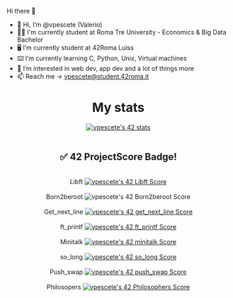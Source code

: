  Hi there 👋

- 👋 Hi, I’m @vpescete (Valerio)
- 👨‍🎓 I'm currently student at Roma Tre University - Economics & Big Data Bachelor
- 🖥 I’m currently student at 42Roma Luiss
- ⌨️ I’m currently learning C, Python, Unix, Virtual machines
- 👀 I’m interested in web dev, app dev and a lot of things more
- 📫 Reach me -> vpescete@student.42roma.it

<div align="center">
  <h1>My stats</h2>
<a href="https://github.com/vpescete"><img src="https://badge42.vercel.app/api/v2/cle014ttn00970fml7jqmcijk/stats?cursusId=21&coalitionId=126" alt="vpescete's 42 stats" /></a>
 <br></br>
 <h2> ✅ 42 ProjectScore Badge! </h2>
 <br>Libft <a href="https://github.com/vpescete/libft"><img src="https://badge42.vercel.app/api/v2/cle014ttn00970fml7jqmcijk/project/2935326" alt="vpescete's 42 Libft Score" /></a></br>
 <br>Born2beroot <img src="https://badge42.vercel.app/api/v2/cle014ttn00970fml7jqmcijk/project/2941095" alt="vpescete's 42 Born2beroot Score" /></br>
 <br>Get_next_line <a href="https://github.com/vpescete/get_next_line"><img src="https://badge42.vercel.app/api/v2/cle014ttn00970fml7jqmcijk/project/2939042" alt="vpescete's 42 get_next_line Score" /></a></br>
 <br>ft_printf <a href="https://github.com/vpescete/ft_printf"><img src="https://badge42.vercel.app/api/v2/cle014ttn00970fml7jqmcijk/project/2939030" alt="vpescete's 42 ft_printf Score" /></a></br>
 <br>Minitalk <a href="https://github.com/vpescete/minitalk"><img src="https://badge42.vercel.app/api/v2/cle014ttn00970fml7jqmcijk/project/2973643" alt="vpescete's 42 minitalk Score" /></a></br>
 <br>so_long <a href="https://github.com/vpescete/so-long"><img src="https://badge42.vercel.app/api/v2/cle014ttn00970fml7jqmcijk/project/2958059" alt="vpescete's 42 so_long Score" /></a></br>
 <br>Push_swap <a href="https://github.com/vpescete/push_swap"><img src="https://badge42.vercel.app/api/v2/cle014ttn00970fml7jqmcijk/project/2978623" alt="vpescete's 42 push_swap Score" /></a></br>
 <br>Philosopers <a href="https://github.com/JaeSeoKim/badge42"><img src="https://badge42.vercel.app/api/v2/cle014ttn00970fml7jqmcijk/project/2994866" alt="vpescete's 42 Philosophers Score" /></a></br>
 
</div>
